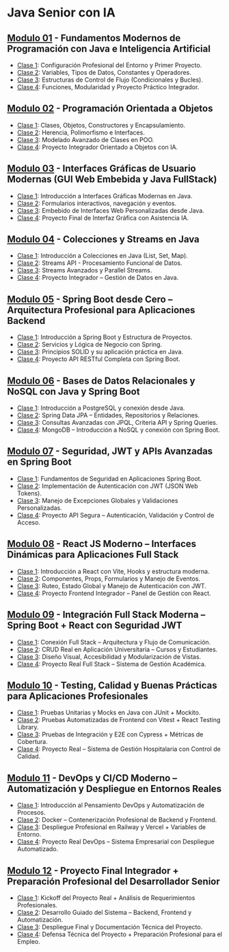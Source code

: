# Java Senior con IA

## [Modulo 01](01) - Fundamentos Modernos de Programación con Java e Inteligencia Artificial
* [Clase 1](01/1): Configuración Profesional del Entorno y Primer Proyecto.
* [Clase 2](01/2): Variables, Tipos de Datos, Constantes y Operadores.
* [Clase 3](01/3): Estructuras de Control de Flujo (Condicionales y Bucles).
* [Clase 4](01/4): Funciones, Modularidad y Proyecto Práctico Integrador.

## [Modulo 02](02) - Programación Orientada a Objetos
* [Clase 1](02/1): Clases, Objetos, Constructores y Encapsulamiento.
* [Clase 2](02/2): Herencia, Polimorfismo e Interfaces.
* [Clase 3](02/3): Modelado Avanzado de Clases en POO.
* [Clase 4](02/4): Proyecto Integrador Orientado a Objetos con IA.

## [Modulo 03](03) - Interfaces Gráficas de Usuario Modernas (GUI Web Embebida y Java  FullStack)
* [Clase 1](03/1): Introducción a Interfaces Gráficas Modernas en Java.
* [Clase 2](03/2): Formularios interactivos, navegación y eventos.
* [Clase 3](03/3): Embebido de Interfaces Web Personalizadas desde Java.
* [Clase 4](03/4): Proyecto Final de Interfaz Gráfica con Asistencia IA.

## [Modulo 04](04) - Colecciones y Streams en Java
* [Clase 1](04/1): Introducción a Colecciones en Java (List, Set, Map).
* [Clase 2](04/2): Streams API - Procesamiento Funcional de Datos.
* [Clase 3](04/3): Streams Avanzados y Parallel Streams.
* [Clase 4](04/4): Proyecto Integrador – Gestión de Datos en Java.

## [Modulo 05](05) - Spring Boot desde Cero – Arquitectura Profesional para Aplicaciones Backend
* [Clase 1](05/1): Introducción a Spring Boot y Estructura de Proyectos.
* [Clase 2](05/2): Servicios y Lógica de Negocio con Spring.
* [Clase 3](05/3): Principios SOLID y su aplicación práctica en Java.
* [Clase 4](05/4): Proyecto API RESTful Completa con Spring Boot.

## [Modulo 06](06) - Bases de Datos Relacionales y NoSQL con Java y Spring Boot
* [Clase 1](06/1): Introducción a PostgreSQL y conexión desde Java.
* [Clase 2](06/2): Spring Data JPA – Entidades, Repositorios y Relaciones.
* [Clase 3](06/3): Consultas Avanzadas con JPQL, Criteria API y Spring Queries.
* [Clase 4](06/4): MongoDB – Introducción a NoSQL y conexión con Spring Boot.

## [Modulo 07](07) - Seguridad, JWT y APIs Avanzadas en Spring Boot
* [Clase 1](07/1): Fundamentos de Seguridad en Aplicaciones Spring Boot.
* [Clase 2](07/2): Implementación de Autenticación con JWT (JSON Web Tokens).
* [Clase 3](07/3): Manejo de Excepciones Globales y Validaciones Personalizadas.
* [Clase 4](07/4): Proyecto API Segura – Autenticación, Validación y Control de Acceso.

## [Modulo 08](08) - React JS Moderno – Interfaces Dinámicas para Aplicaciones Full Stack
* [Clase 1](08/1): Introducción a React con Vite, Hooks y estructura moderna.
* [Clase 2](08/2): Componentes, Props, Formularios y Manejo de Eventos.
* [Clase 3](08/3): Ruteo, Estado Global y Manejo de Autenticación con JWT.
* [Clase 4](08/4): Proyecto Frontend Integrador – Panel de Gestión con React.

## [Modulo 09](09) - Integración Full Stack Moderna – Spring Boot + React con Seguridad JWT
* [Clase 1](09/1): Conexión Full Stack – Arquitectura y Flujo de Comunicación.
* [Clase 2](09/2): CRUD Real en Aplicación Universitaria – Cursos y Estudiantes.
* [Clase 3](09/3): Diseño Visual, Accesibilidad y Modularización de Vistas.
* [Clase 4](09/4): Proyecto Real Full Stack – Sistema de Gestión Académica.

## [Modulo 10](10) - Testing, Calidad y Buenas Prácticas para Aplicaciones Profesionales
* [Clase 1](10/1): Pruebas Unitarias y Mocks en Java con JUnit + Mockito.
* [Clase 2](10/2): Pruebas Automatizadas de Frontend con Vitest + React Testing Library.
* [Clase 3](10/3): Pruebas de Integración y E2E con Cypress + Métricas de Cobertura.
* [Clase 4](10/4): Proyecto Real – Sistema de Gestión Hospitalaria con Control de Calidad.

## [Modulo 11](11) - DevOps y CI/CD Moderno – Automatización y Despliegue en Entornos Reales
* [Clase 1](11/1): Introducción al Pensamiento DevOps y Automatización de Procesos.
* [Clase 2](11/2): Docker – Contenerización Profesional de Backend y Frontend.
* [Clase 3](11/3): Despliegue Profesional en Railway y Vercel + Variables de Entorno.
* [Clase 4](11/4): Proyecto Real DevOps – Sistema Empresarial con Despliegue Automatizado.

## [Modulo 12](12) - Proyecto Final Integrador + Preparación Profesional del Desarrollador Senior
* [Clase 1](12/1): Kickoff del Proyecto Real + Análisis de Requerimientos Profesionales.
* [Clase 2](12/2): Desarrollo Guiado del Sistema – Backend, Frontend y Automatización.
* [Clase 3](12/3): Despliegue Final y Documentación Técnica del Proyecto.
* [Clase 4](12/4): Defensa Técnica del Proyecto + Preparación Profesional para el Empleo.

